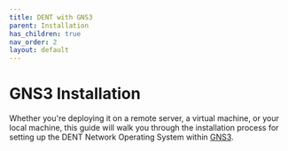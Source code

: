 ```yaml
---
title: DENT with GNS3
parent: Installation
has_children: true
nav_order: 2
layout: default
---
```


# GNS3 Installation

Whether you're deploying it on a remote server, a virtual machine,
or your local machine, this guide will walk you through the
installation process for setting up the DENT Network Operating System within
[GNS3](https://www.gns3.com/).
